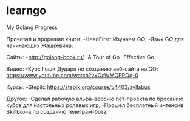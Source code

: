 # learngo
My Golang Progress

Прочитал и прорешал книги:
-HeadFirst: Изучаем GO;
-Язык GO для начинающих Жашкевича;

Сайты:
-http://golang-book.ru/
-A Tour of Go
-Effective Go

Видео:
-Курс Гоши Дударя по созданию веб-сайта на GO: https://www.youtube.com/watch?v=OcWMQPPOq-0

Курсы: 
-Stepik: https://stepik.org/course/54403/syllabus

Другое:
-Сделал рабочую альфа-версию пет-проекта по бросанию кубов для настольных ролевых игр;
-Прошёл бесплатный интенсив Skillbox-а по созданию телеграм-бота;
